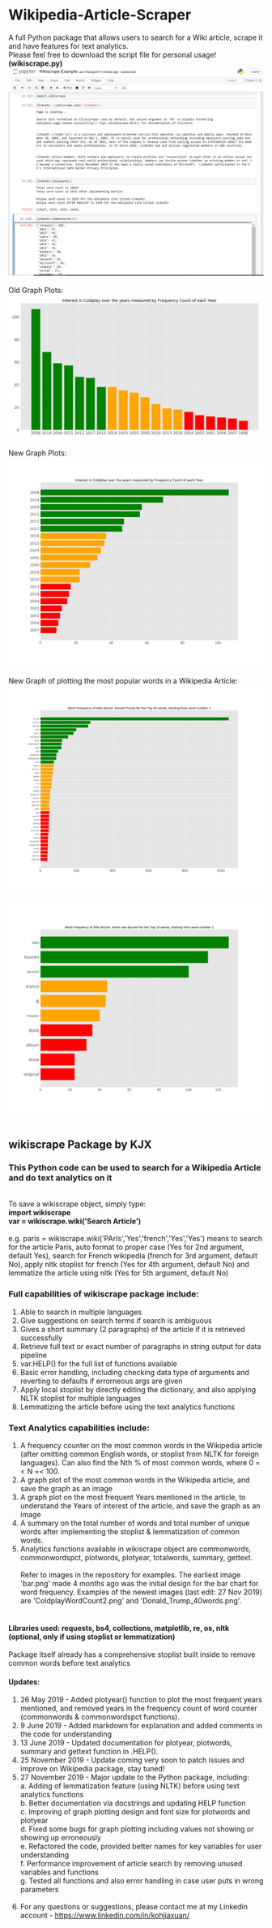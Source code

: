 # Wikipedia-Article-Scraper
A full Python package that allows users to search for a Wiki article, scrape it and have features for text analytics. <br>
Please feel free to download the script file for personal usage! <b>(wikiscrape.py)</b> <br>
![Linkedin Example](https://github.com/kohjiaxuan/Wikipedia-Article-Scraper/blob/master/WikiScrape_Example.PNG)  <br><br>
Old Graph Plots: <br>
![Coldplay Wiki - Years Mentioned](https://github.com/kohjiaxuan/Wikipedia-Article-Scraper/blob/master/coldplayyearcount2.jpg)  <br><br>
New Graph Plots:
![Coldplay Wiki - Years Mentioned NEW](https://github.com/kohjiaxuan/Wikipedia-Article-Scraper/blob/master/ColdplayWordCount2.png)  <br><br>
New Graph of plotting the most popular words in a Wikipedia Article:
![Donald Trump Wiki - 40 Most Popular Words](https://github.com/kohjiaxuan/Wikipedia-Article-Scraper/blob/master/Donald_Trump_40words.png) <br><br>
![Armin van Buuren - 10 Most Popular Words](https://github.com/kohjiaxuan/Wikipedia-Article-Scraper/blob/master/Armin_top10words_25112019.png) <br><br>
## wikiscrape Package by KJX
### This Python code can be used to search for a Wikipedia Article and do text analytics on it
<br>
To save a wikiscrape object, simply type: <br>
<b> import wikiscrape </b><br>
<b> var = wikiscrape.wiki('Search Article') </b> <br> <br>
e.g. paris = wikiscrape.wiki('PArIs','Yes','french','Yes','Yes') means to search for the article Paris, auto format to proper case (Yes for 2nd argument, default Yes), search for French wikipedia (french for 3rd argument, default No), apply nltk stoplist for french (Yes for 4th argument, default No) and lemmatize the article using nltk (Yes for 5th argument, default No) <br>

### Full capabilities of wikiscrape package include: <br>
1. Able to search in multiple languages <br>
2. Give suggestions on search terms if search is ambiguous <br>
3. Gives a short summary (2 paragraphs) of the article if it is retrieved successfully <br>
4. Retrieve full text or exact number of paragraphs in string output for data pipeline <br>
5. var.HELP() for the full list of functions available <br>
6. Basic error handling, including checking data type of arguments and reverting to defaults if errorneous args are given <br>
7. Apply local stoplist by directly editing the dictionary, and also applying NLTK stoplist for multiple languages <br>
8. Lemmatizing the article before using the text analytics functions <br>

### Text Analytics capabilities include: <br>
1. A frequency counter on the most common words in the Wikipedia article (after omitting common English words, or stoplist from NLTK for foreign languages). Can also find the Nth % of most common words, where 0 =< N =< 100. <br>
2. A graph plot of the most common words in the Wikipedia article, and save the graph as an image <br>
3. A graph plot on the most frequent Years mentioned in the article, to understand the Years of interest of the article, and save the graph as an image <br>
4. A summary on the total number of words and total number of unique words after implementing the stoplist & lemmatization of common words. <br>
5. Analytics functions available in wikiscrape object are commonwords, commonwordspct, plotwords, plotyear, totalwords, summary, gettext. 
<br><br>
Refer to images in the repository for examples. The earliest image 'bar.png' made 4 months ago was the initial design for the bar chart for word frequency. Examples of the newest images (last edit: 27 Nov 2019) are 'ColdplayWordCount2.png' and 'Donald_Trump_40words.png'.
<br><br>

#### Libraries used: requests, bs4, collections, matplotlib, re, os, nltk (optional, only if using stoplist or lemmatization)
Package itself already has a comprehensive stoplist built inside to remove common words before text analytics <br>

#### Updates: <br>
1. 26 May 2019 - Added plotyear() function to plot the most frequent years mentioned, and removed years in the frequency count of word counter (commonwords & commonwordspct functions).
2. 9 June 2019 - Added markdown for explanation and added comments in the code for understanding <br>
3. 13 June 2019 - Updated documentation for plotyear, plotwords, summary and gettext function in .HELP(). <br>
4. 25 November 2019 - Update coming very soon to patch issues and improve on Wikipedia package, stay tuned! <br>
5. 27 November 2019 - Major update to the Python package, including: <br>
  a. Adding of lemmatization feature (using NLTK) before using text analytics functions <br>
  b. Better documentation via docstrings and updating HELP function <br>
  c. Improving of graph plotting design and font size for plotwords and plotyear <br>
  d. Fixed some bugs for graph plotting including values not showing or showing up erroneously <br>
  e. Refactored the code, provided better names for key variables for user understanding <br>
  f. Performance improvement of article search by removing unused variables and functions <br>
  g. Tested all functions and also error handling in case user puts in wrong parameters <br><br>
6. For any questions or suggestions, please contact me at my Linkedin account - https://www.linkedin.com/in/kohjiaxuan/ <br>
